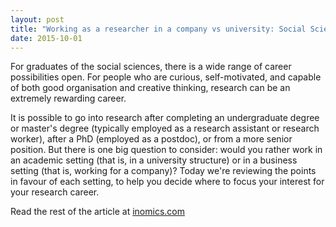 ```yaml
---
layout: post
title: "Working as a researcher in a company vs university: Social Sciences"
date: 2015-10-01
---
```

For graduates of the social sciences, there is a wide range of career possibilities open. For people who are curious, self-motivated, and capable of both good organisation and creative thinking, research can be an extremely rewarding career.

It is possible to go into research after completing an undergraduate degree or master's degree (typically employed as a research assistant or research worker), after a PhD (employed as a postdoc), or from a more senior position. But there is one big question to consider: would you rather work in an academic setting (that is, in a university structure) or in a business setting (that is, working for a company)? Today we're reviewing the points in favour of each setting, to help you decide where to focus your interest for your research career.

Read the rest of the article at [inomics.com](https://inomics.com/working-researcher-company-vs-university-social-sciences)

